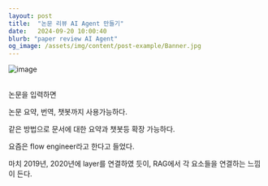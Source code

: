 ```yaml
---
layout: post
title:  "논문 리뷰 AI Agent 만들기"
date:   2024-09-20 10:00:40
blurb: "paper review AI Agent"
og_image: /assets/img/content/post-example/Banner.jpg
---
```


![image](https://github.com/user-attachments/assets/659400a0-c479-48bb-bf2a-bf574c499510)
<br />
<br />


논문을 입력하면 

논문 요약, 번역, 챗봇까지 사용가능하다. 

같은 방법으로 문서에 대한 요약과 챗봇등 확장 가능하다. 

요즘은 flow engineer라고 한다고 들었다.

마치 2019년, 2020년에 layer를 연결하였 듯이, RAG에서 각 요소들을 연결하는 느낌이 든다.


